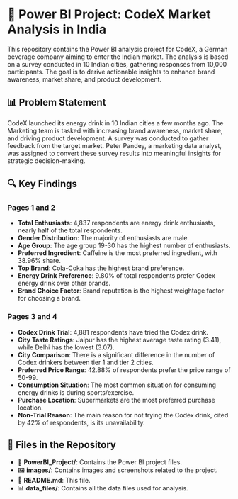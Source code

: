 
# 🥤 Power BI Project: CodeX Market Analysis in India

This repository contains the Power BI analysis project for CodeX, a German beverage company aiming to enter the Indian market. The analysis is based on a survey conducted in 10 Indian cities, gathering responses from 10,000 participants. The goal is to derive actionable insights to enhance brand awareness, market share, and product development.

## 📊 Problem Statement

CodeX launched its energy drink in 10 Indian cities a few months ago. The Marketing team is tasked with increasing brand awareness, market share, and driving product development. A survey was conducted to gather feedback from the target market. Peter Pandey, a marketing data analyst, was assigned to convert these survey results into meaningful insights for strategic decision-making.

## 🔍 Key Findings

### Pages 1 and 2
- **Total Enthusiasts**: 4,837 respondents are energy drink enthusiasts, nearly half of the total respondents.
- **Gender Distribution**: The majority of enthusiasts are male.
- **Age Group**: The age group 19-30 has the highest number of enthusiasts.
- **Preferred Ingredient**: Caffeine is the most preferred ingredient, with 38.96% share.
- **Top Brand**: Cola-Coka has the highest brand preference.
- **Energy Drink Preference**: 9.80% of total respondents prefer Codex energy drink over other brands.
- **Brand Choice Factor**: Brand reputation is the highest weightage factor for choosing a brand.

### Pages 3 and 4
- **Codex Drink Trial**: 4,881 respondents have tried the Codex drink.
- **City Taste Ratings**: Jaipur has the highest average taste rating (3.41), while Delhi has the lowest (3.07).
- **City Comparison**: There is a significant difference in the number of Codex drinkers between tier 1 and tier 2 cities.
- **Preferred Price Range**: 42.88% of respondents prefer the price range of 50-99.
- **Consumption Situation**: The most common situation for consuming energy drinks is during sports/exercise.
- **Purchase Location**: Supermarkets are the most preferred purchase location.
- **Non-Trial Reason**: The main reason for not trying the Codex drink, cited by 42% of respondents, is its unavailability.

## 📁 Files in the Repository
- 📂 **PowerBI_Project/**: Contains the Power BI project files.
- 🖼️ **images/**: Contains images and screenshots related to the project.
- 📄 **README.md**: This file.
- 📊 **data_files/**: Contains all the data files used for analysis.

